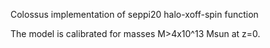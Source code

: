 Colossus implementation of seppi20 halo-xoff-spin function

The model is calibrated for masses M>4x10^13 Msun at z=0.
